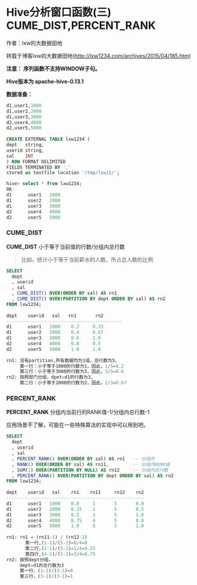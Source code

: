 # Hive分析窗口函数(三) CUME_DIST,PERCENT_RANK

作者：lxw的大数据田地

转载于博客lxw的大数据田地(http://lxw1234.com/archives/2015/04/185.htm)

**注意： 序列函数不支持WINDOW子句。**

**Hive版本为 apache-hive-0.13.1**

**数据准备：**

```sql
d1,user1,1000
d1,user2,2000
d1,user3,3000
d2,user4,4000
d2,user5,5000
 
CREATE EXTERNAL TABLE lxw1234 (
dept   string,
userid string,
sal    INT
) ROW FORMAT DELIMITED 
FIELDS TERMINATED BY ',' 
stored as textfile location '/tmp/lxw11/';

hive> select * from lxw1234;
OK
d1      user1   1000
d1      user2   2000
d1      user3   3000
d2      user4   4000
d2      user5   5000
```

### CUME_DIST

**CUME_DIST** 小于等于当前值的行数/分组内总行数

> 比如，统计小于等于当前薪水的人数，所占总人数的比例

```sql
SELECT 
  dept
  , userid
  , sal
  , CUME_DIST() OVER(ORDER BY sal) AS rn1
  , CUME_DIST() OVER(PARTITION BY dept ORDER BY sal) AS rn2 
FROM lxw1234;
 
dept    userid   sal   rn1       rn2 
-------------------------------------------
d1      user1   1000    0.2     0.33
d1      user2   2000    0.4     0.67
d1      user3   3000    0.6     1.0
d2      user4   4000    0.8     0.5
d2      user5   5000    1.0     1.0
 
rn1: 没有partition,所有数据均为1组，总行数为5，
     第一行：小于等于1000的行数为1，因此，1/5=0.2
     第三行：小于等于3000的行数为3，因此，3/5=0.6
rn2: 按照部门分组，dpet=d1的行数为3,
     第二行：小于等于2000的行数为2，因此，2/3=0.67
```

### PERCENT_RANK

**PERCENT_RANK** 分组内当前行的RANK值-1/分组内总行数-1

应用场景不了解，可能在一些特殊算法的实现中可以用到吧。

```sql
SELECT 
  dept
  , userid
  , sal
  , PERCENT_RANK() OVER(ORDER BY sal) AS rn1   -- 分组内
  , RANK() OVER(ORDER BY sal) AS rn11,         -- 分组内RANK值
  , SUM(1) OVER(PARTITION BY NULL) AS rn12     -- 分组内总行数
  , PERCENT_RANK() OVER(PARTITION BY dept ORDER BY sal) AS rn2 
FROM lxw1234;
 
dept    userid   sal    rn1    rn11     rn12    rn2
---------------------------------------------------
d1      user1   1000    0.0     1       5       0.0
d1      user2   2000    0.25    2       5       0.5
d1      user3   3000    0.5     3       5       1.0
d2      user4   4000    0.75    4       5       0.0
d2      user5   5000    1.0     5       5       1.0
 
rn1: rn1 = (rn11-1) / (rn12-1) 
	   第一行,(1-1)/(5-1)=0/4=0
	   第二行,(2-1)/(5-1)=1/4=0.25
	   第四行,(4-1)/(5-1)=3/4=0.75
rn2: 按照dept分组，
     dept=d1的总行数为3
     第一行，(1-1)/(3-1)=0
     第三行，(3-1)/(3-1)=1
```

